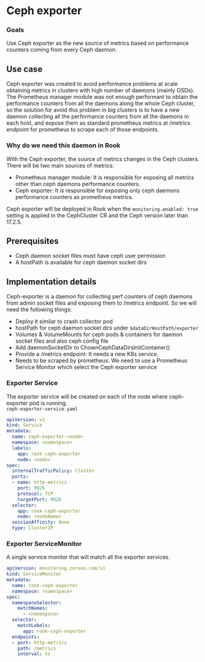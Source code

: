 # Ceph exporter

### Goals

Use Ceph exporter as the new source of metrics based on performance counters coming from every Ceph daemon.

## Use case

Ceph exporter was created to avoid performance problems at scale obtaining metrics in clusters with high number of daemons (mainly OSDs).
The Prometheus manager module was not enough performant to obtain the performance counters from all the daemons along the whole Ceph cluster, so the solution for avoid this problem in big clusters is to have a new daemon collecting all the performance counters from all the daemons in each host, and expose them as standard prometheus metrics at /metrics endpoint for prometheus to scrape each of those endpoints.

### Why do we need this daemon in Rook

With the Ceph exporter, the source of metrics changes in the Ceph clusters.
There will be two main sources of metrics:
- Prometheus manager module: It is responsible for exposing all metrics other than ceph daemons performance counters.
- Ceph exporter: It is responsible for exposing only ceph daemons performance counters as prometheus metrics.

Ceph exporter will be deployed in Rook when the `monitoring.enabled: true` setting is applied in the CephCluster CR and the Ceph version later than 17.2.5.

## Prerequisites

- Ceph daemon socket files must have ceph user permission
- A hostPath is available for ceph daemon socket dirs

## Implementation details

Ceph-exporter is a daemon for collecting perf counters of ceph daemons from admin socket files and exposing them to /metrics endpoint.
So we will need the following things:
- Deploy it similar to crash collector pod
- hostPath for ceph daemon socket dirs under `$dataDirHostPath/exporter`
- Volumes & VolumeMounts for ceph pods & containers for daemon socket files and also ceph config file
- Add daemonSocketDir to ChownCephDataDirsInitContainer()
- Provide a /metrics endpoint: It needs a new K8s service.
- Needs to be scraped by prometheus: We need to use a Prometheus Service Monitor which select the Ceph exporter service

### Exporter Service

The exporter service will be created on each of the node where ceph-exporter pod is running.\
`ceph-exporter-service.yaml`
```yaml
apiVersion: v1
kind: Service
metadata:
  name: ceph-exporter-<node>
  namespace: <namespace>
  labels:
    app: rook-ceph-exporter
    node: <node>
spec:
  internalTrafficPolicy: Cluster
  ports:
  - name: http-metrics
    port: 9926
    protocol: TCP
    targetPort: 9926
  selector:
    app: rook-ceph-exporter
    node: <nodeName>
  sessionAffinity: None
  type: ClusterIP
```

### Exporter ServiceMonitor

A single service monitor that will match all the exporter services.
```yaml
apiVersion: monitoring.coreos.com/v1
kind: ServiceMonitor
metadata:
  name: rook-ceph-exporter
  namespace: <namespace>
spec:
  namespaceSelector:
    matchNames:
      - <namespace>
  selector:
    matchLabels:
      app: rook-ceph-exporter
  endpoints:
  - port: http-metrics
    path: /metrics
    interval: 5s
```
